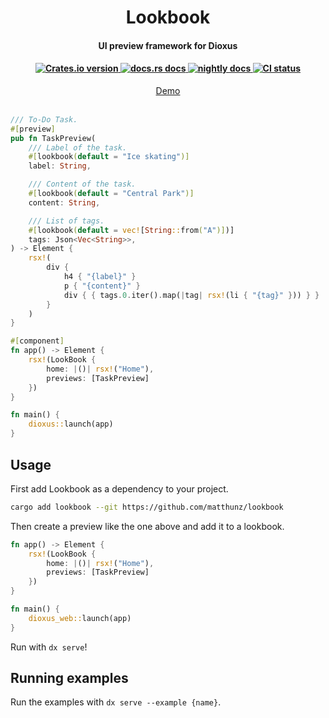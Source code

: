 <div align="center">
<h1>Lookbook</h1>
<h4>UI preview framework for Dioxus<h4>
<a href="https://crates.io/crates/lookbook">
    <img src="https://img.shields.io/crates/v/lookbook?style=flat-square"alt="Crates.io version" />
</a>
<a href="https://docs.rs/lookbook/latest/lookbook">
    <img src="https://img.shields.io/badge/docs-stable-blue.svg?style=flat-square"alt="docs.rs docs" />
</a>
<a href="https://dioxus-material.netlify.app/dioxus_material/">
    <img src="https://img.shields.io/badge/docs-nightly-blue.svg?style=flat-square"
  alt="nightly docs" />
</a>
<a href="https://github.com/matthunz/dioxus-material/actions">
    <img src="https://github.com/matthunz/dioxus-material/actions/workflows/ci.yml/badge.svg"
  alt="CI status" />
</div>
<div align="center">
    <a href="https://dioxus-material-lookbook.netlify.app/">Demo</a>
</div>

<br>

```rs
/// To-Do Task.
#[preview]
pub fn TaskPreview(
    /// Label of the task.
    #[lookbook(default = "Ice skating")]
    label: String,

    /// Content of the task.
    #[lookbook(default = "Central Park")]
    content: String,

    /// List of tags.
    #[lookbook(default = vec![String::from("A")])]
    tags: Json<Vec<String>>,
) -> Element {
    rsx!(
        div {
            h4 { "{label}" }
            p { "{content}" }
            div { { tags.0.iter().map(|tag| rsx!(li { "{tag}" })) } }
        }
    )
}

#[component]
fn app() -> Element {
    rsx!(LookBook {
        home: |()| rsx!("Home"),
        previews: [TaskPreview]
    })
}

fn main() {
    dioxus::launch(app)
}
```

## Usage
First add Lookbook as a dependency to your project.

```sh
cargo add lookbook --git https://github.com/matthunz/lookbook
```

Then create a preview like the one above and add it to a lookbook.

```rust
fn app() -> Element {
    rsx!(LookBook {
        home: |()| rsx!("Home"),
        previews: [TaskPreview]
    })
}

fn main() {
    dioxus_web::launch(app)
}
```

Run with `dx serve`!

## Running examples
Run the examples with `dx serve --example {name}`.
